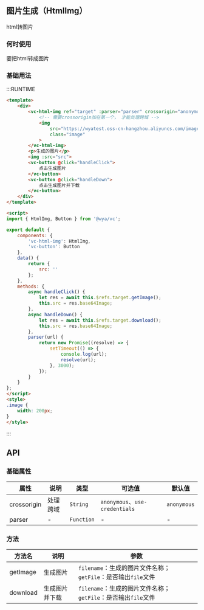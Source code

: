 ## 图片生成（HtmlImg）
html转图片

### 何时使用
要把html转成图片

### 基础用法

:::RUNTIME
```html
<template>
	<div>
		<vc-html-img ref="target" :parser="parser" crossorigin="anonymous" >
			<!-- 需要crossorigin加在第一个， 才能处理跨域 -->
			<img 
				src="https://wyatest.oss-cn-hangzhou.aliyuncs.com/image/1/20190518/102315/227984.jpg" 
				class="image"
			>
		</vc-html-img>
		<p>生成的图片</p>
		<img :src="src">
		<vc-button @click="handleClick">
			点击生成图片
		</vc-button>
		<vc-button @click="handleDown">
			点击生成图片并下载
		</vc-button>
	</div>
</template>

<script>
import { HtmlImg, Button } from '@wya/vc';

export default {
	components: {
		'vc-html-img': HtmlImg,
		'vc-button': Button
	},
	data() {
		return {
			src: ''
		};
	},
	methods: {
		async handleClick() {
			let res = await this.$refs.target.getImage();
			this.src = res.base64Image;
		},
		async handleDown() {
			let res = await this.$refs.target.download();
			this.src = res.base64Image;
		},
		parser(url) {
			return new Promise((resolve) => {
				setTimeout(() => {
					console.log(url);
					resolve(url);
				}, 3000);
			});
		}
	}
};
</script>
<style>
.image {
	width: 200px;
}
</style>
```
:::

## API

### 基础属性
属性 | 说明 | 类型 | 可选值 | 默认值
---|---|---|---|---
crossorigin | 处理跨域 |`String` | `anonymous`、`use-credentials`| `anonymous`
parser | - | `Function` | - | -

### 方法
方法名 | 说明 | 参数
---|---|---
getImage | 生成图片 | `filename`：生成的图片文件名称；`getFile`：是否输出`file`文件
download | 生成图片并下载 | `filename`：生成的图片文件名称；`getFile`：是否输出`file`文件
